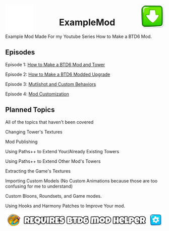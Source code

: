 <a href="https://github.com/DarkTerraYT/ExampleMod/releases/latest/download/ExampleMod.dll">
    <img align="left" alt="Icon" height="90" src="Icon.png">
    <img align="right" alt="Download" height="75" src="https://raw.githubusercontent.com/gurrenm3/BTD-Mod-Helper/master/BloonsTD6%20Mod%20Helper/Resources/DownloadBtn.png">
</a>

<h1 align="center">ExampleMod</h1>

Example Mod Made For my Youtube Series How to Make a BTD6 Mod. 

## Episodes
Episode 1: [How to Make a BTD6 Mod and Tower](https://www.youtube.com/watch?v=G09bGRxPaNg)

Episode 2: [How to Make a BTD6 Modded Upgrade](https://youtu.be/XngAF-21l4c)

Episode 3: [Mutlishot and Custom Behaviors](https://www.youtube.com/watch?v=BaL0LK_-g00)

Episode 4: [Mod Customization](https://www.youtube.com/watch?v=Q9WmaHbzJns)

## Planned Topics
All of the topics that haven't been covered

Changing Tower's Textures

Mod Publishing

Using Paths++ to Extend Your/Already Existing Towers

Using Paths++ to Extend Other Mod's Towers

Extracting the Game's Textures

Importing Custom Models (No Custom Animations because those are too confusing for me to understand)

Custom Bloons, Roundsets, and Game modes.

Using Hooks and Harmony Patches to Improve Your mod.


[![Requires BTD6 Mod Helper](https://raw.githubusercontent.com/gurrenm3/BTD-Mod-Helper/master/banner.png)](https://github.com/gurrenm3/BTD-Mod-Helper#readme)
